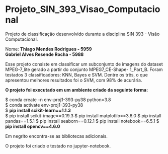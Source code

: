 # Projeto_SIN_393_Visao_Computacional
Projeto de classificação desenvolvido durante a disciplina SIN 393 - Visão Computacional.

Nome: **Thiago Mendes Rodrigues - 5959** <br>
      **Gabriel Alves Resende Rocha - 5988**

Esse projeto consiste em classificar um subconjunto de imagens do dataset MPEG-7_lite gerado a partir do conjunto MPEG7_CE-Shape-
1_Part_B. Foram testados 3 classificadores: KNN, Bayes e SVM. Dentre os três, o que apresentou melhores resultados foi o SVM, com 98% de acurária.

**O projeto foi executado em um ambiente criado da seguinte forma:** 

$ conda create –n env-proj1-393-py38 python=3.8 <br>
$ conda activate env-proj1-393-py38 <br>
$ **pip install scikit-learn==1.1.3** <br>
$ pip install scikit-image==0.19.3
$ pip install matplotlib==3.6.0
$ pip install pandas==1.5.1
$ pip install seaborn==0.12.1
$ pip install notebook==6.5.1
$ **pip install opencv==4.6.0**

Em negrito encontra-se as bibliotecas adicionais. 

O projeto foi criado e testado no jupyter-notebook.
